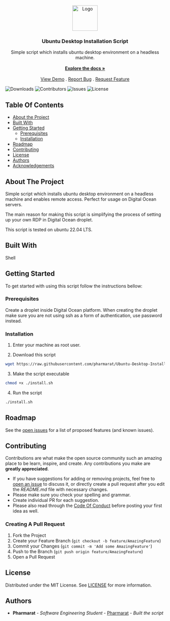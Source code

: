 <br/>
<p align="center">
  <a href="https://github.com/pharmarat/Ubuntu-Desktop-Installation-Script">
    <img src="https://seeklogo.com/images/D/digitalocean-icon-logo-88BAC483CC-seeklogo.com.png" alt="Logo" width="80" height="80">
  </a>

  <h3 align="center">Ubuntu Desktop Installation Script</h3>

  <p align="center">
    Simple script which installs ubuntu desktop environment on a headless machine.
    <br/>
    <br/>
    <a href="https://github.com/pharmarat/Ubuntu-Desktop-Installation-Script"><strong>Explore the docs »</strong></a>
    <br/>
    <br/>
    <a href="https://github.com/pharmarat/Ubuntu-Desktop-Installation-Script">View Demo</a>
    .
    <a href="https://github.com/pharmarat/Ubuntu-Desktop-Installation-Script/issues">Report Bug</a>
    .
    <a href="https://github.com/pharmarat/Ubuntu-Desktop-Installation-Script/issues">Request Feature</a>
  </p>
</p>

![Downloads](https://img.shields.io/github/downloads/pharmarat/Ubuntu-Desktop-Installation-Script/total) ![Contributors](https://img.shields.io/github/contributors/pharmarat/Ubuntu-Desktop-Installation-Script?color=dark-green) ![Issues](https://img.shields.io/github/issues/pharmarat/Ubuntu-Desktop-Installation-Script) ![License](https://img.shields.io/github/license/pharmarat/Ubuntu-Desktop-Installation-Script) 

## Table Of Contents

* [About the Project](#about-the-project)
* [Built With](#built-with)
* [Getting Started](#getting-started)
  * [Prerequisites](#prerequisites)
  * [Installation](#installation)
* [Roadmap](#roadmap)
* [Contributing](#contributing)
* [License](#license)
* [Authors](#authors)
* [Acknowledgements](#acknowledgements)

## About The Project

Simple script which installs ubuntu desktop environment on a headless machine and enables remote access. Perfect for usage on Digital Ocean servers. 

The main reason for making this script is simplifying the process of setting up your own RDP in Digital Ocean droplet. 

This script is tested on ubuntu 22.04 LTS. 

## Built With

Shell

## Getting Started

To get started with using this script follow the instructions bellow:

### Prerequisites

Create a droplet inside Digital Ocean platform. When creating the droplet make sure you are not using ssh as a form of authentication, use password instead. 

### Installation

1. Enter your machine as root user.

2. Download this script

```sh
wget https://raw.githubusercontent.com/pharmarat/Ubuntu-Desktop-Installation-Script/main/install.sh
```

3. Make the script executable

```sh
chmod +x ./install.sh 
```

4. Run the script

```sh
./install.sh 
```

## Roadmap

See the [open issues](https://github.com/pharmarat/Ubuntu-Desktop-Installation-Script/issues) for a list of proposed features (and known issues).

## Contributing

Contributions are what make the open source community such an amazing place to be learn, inspire, and create. Any contributions you make are **greatly appreciated**.
* If you have suggestions for adding or removing projects, feel free to [open an issue](https://github.com/pharmarat/Ubuntu-Desktop-Installation-Script/issues/new) to discuss it, or directly create a pull request after you edit the *README.md* file with necessary changes.
* Please make sure you check your spelling and grammar.
* Create individual PR for each suggestion.
* Please also read through the [Code Of Conduct](https://github.com/pharmarat/Ubuntu-Desktop-Installation-Script/blob/main/CODE_OF_CONDUCT.md) before posting your first idea as well.

### Creating A Pull Request

1. Fork the Project
2. Create your Feature Branch (`git checkout -b feature/AmazingFeature`)
3. Commit your Changes (`git commit -m 'Add some AmazingFeature'`)
4. Push to the Branch (`git push origin feature/AmazingFeature`)
5. Open a Pull Request

## License

Distributed under the MIT License. See [LICENSE](https://github.com/pharmarat/Ubuntu-Desktop-Installation-Script/blob/main/LICENSE.md) for more information.

## Authors

* **Pharmarat** - *Software Engineering Student* - [Pharmarat](https://github.com/pharmarat/) - *Built the script*


